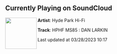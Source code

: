 ## Currently Playing on SoundCloud

[<img align="left" width="100" src="https://i1.sndcdn.com/artworks-AeVCBXozdztIzvq4-9sDAwg-t500x500.jpg">](https://soundcloud.com/hydeparkhifi/hphf-ms85-dan-larkin)

**Artist**: Hyde Park Hi-Fi 

**Track**: HPHF MS85 : DAN LARKIN

Last updated at 03/28/2023 10:17
